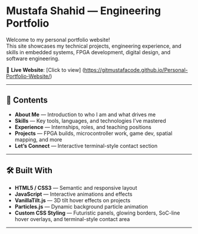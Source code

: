 # Mustafa Shahid — Engineering Portfolio

Welcome to my personal portfolio website!  
This site showcases my technical projects, engineering experience, and skills in embedded systems, FPGA development, digital design, and software engineering.

🚀 **Live Website**: [Click to view] (https://gitmustafacode.github.io/Personal-Portfolio-Website/)  

---

## 📁 Contents

- **About Me** — Introduction to who I am and what drives me
- **Skills** — Key tools, languages, and technologies I’ve mastered
- **Experience** — Internships, roles, and teaching positions
- **Projects** — FPGA builds, microcontroller work, game dev, spatial mapping, and more
- **Let’s Connect** — Interactive terminal-style contact section

---

## 🛠️ Built With

- **HTML5 / CSS3** — Semantic and responsive layout
- **JavaScript** — Interactive animations and effects
- **VanillaTilt.js** — 3D tilt hover effects on projects
- **Particles.js** — Dynamic background particle animation
- **Custom CSS Styling** — Futuristic panels, glowing borders, SoC-line hover overlays, and terminal-style contact area

---
